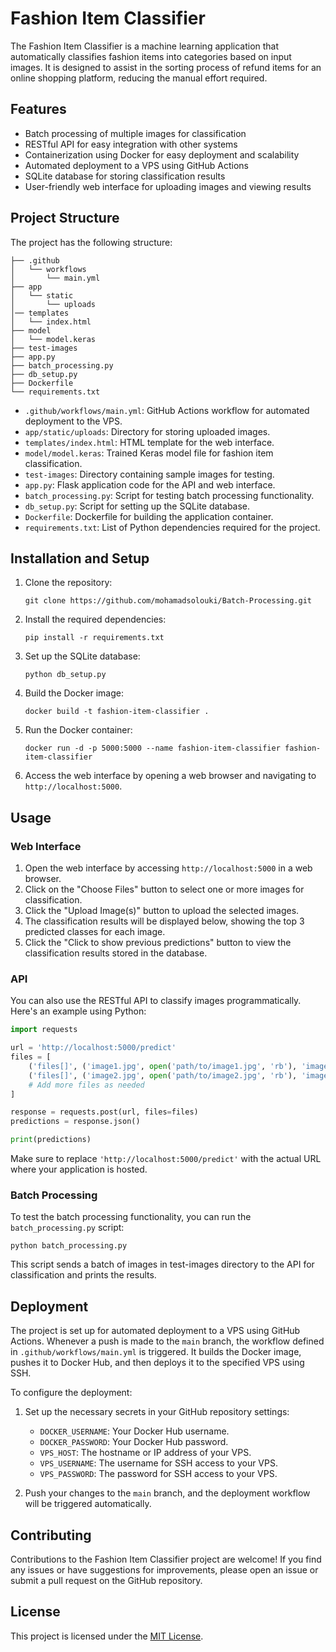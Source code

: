 # Fashion Item Classifier

The Fashion Item Classifier is a machine learning application that automatically classifies fashion items into categories based on input images. It is designed to assist in the sorting process of refund items for an online shopping platform, reducing the manual effort required.

## Features

- Batch processing of multiple images for classification
- RESTful API for easy integration with other systems
- Containerization using Docker for easy deployment and scalability
- Automated deployment to a VPS using GitHub Actions
- SQLite database for storing classification results
- User-friendly web interface for uploading images and viewing results

## Project Structure

The project has the following structure:

```
├── .github
│   └── workflows
│       └── main.yml
├── app
│   └── static
│       └── uploads
│── templates
│   └── index.html
├── model
│   └── model.keras
├── test-images
├── app.py
├── batch_processing.py
├── db_setup.py
├── Dockerfile
└── requirements.txt
```

- `.github/workflows/main.yml`: GitHub Actions workflow for automated deployment to the VPS.
- `app/static/uploads`: Directory for storing uploaded images.
- `templates/index.html`: HTML template for the web interface.
- `model/model.keras`: Trained Keras model file for fashion item classification.
- `test-images`: Directory containing sample images for testing.
- `app.py`: Flask application code for the API and web interface.
- `batch_processing.py`: Script for testing batch processing functionality.
- `db_setup.py`: Script for setting up the SQLite database.
- `Dockerfile`: Dockerfile for building the application container.
- `requirements.txt`: List of Python dependencies required for the project.

## Installation and Setup

1. Clone the repository:
   ```
   git clone https://github.com/mohamadsolouki/Batch-Processing.git
   ```

2. Install the required dependencies:
   ```
   pip install -r requirements.txt
   ```

3. Set up the SQLite database:
   ```
   python db_setup.py
   ```

4. Build the Docker image:
   ```
   docker build -t fashion-item-classifier .
   ```

5. Run the Docker container:
   ```
   docker run -d -p 5000:5000 --name fashion-item-classifier fashion-item-classifier
   ```

6. Access the web interface by opening a web browser and navigating to `http://localhost:5000`.

## Usage

### Web Interface

1. Open the web interface by accessing `http://localhost:5000` in a web browser.
2. Click on the "Choose Files" button to select one or more images for classification.
3. Click the "Upload Image(s)" button to upload the selected images.
4. The classification results will be displayed below, showing the top 3 predicted classes for each image.
5. Click the "Click to show previous predictions" button to view the classification results stored in the database.

### API

You can also use the RESTful API to classify images programmatically. Here's an example using Python:

```python
import requests

url = 'http://localhost:5000/predict'
files = [
    ('files[]', ('image1.jpg', open('path/to/image1.jpg', 'rb'), 'image/jpeg')),
    ('files[]', ('image2.jpg', open('path/to/image2.jpg', 'rb'), 'image/jpeg')),
    # Add more files as needed
]

response = requests.post(url, files=files)
predictions = response.json()

print(predictions)
```

Make sure to replace `'http://localhost:5000/predict'` with the actual URL where your application is hosted.

### Batch Processing

To test the batch processing functionality, you can run the `batch_processing.py` script:

```
python batch_processing.py
```

This script sends a batch of images in test-images directory to the API for classification and prints the results.

## Deployment

The project is set up for automated deployment to a VPS using GitHub Actions. Whenever a push is made to the `main` branch, the workflow defined in `.github/workflows/main.yml` is triggered. It builds the Docker image, pushes it to Docker Hub, and then deploys it to the specified VPS using SSH.

To configure the deployment:

1. Set up the necessary secrets in your GitHub repository settings:
   - `DOCKER_USERNAME`: Your Docker Hub username.
   - `DOCKER_PASSWORD`: Your Docker Hub password.
   - `VPS_HOST`: The hostname or IP address of your VPS.
   - `VPS_USERNAME`: The username for SSH access to your VPS.
   - `VPS_PASSWORD`: The password for SSH access to your VPS.

2. Push your changes to the `main` branch, and the deployment workflow will be triggered automatically.

## Contributing

Contributions to the Fashion Item Classifier project are welcome! If you find any issues or have suggestions for improvements, please open an issue or submit a pull request on the GitHub repository.

## License

This project is licensed under the [MIT License](LICENSE).
